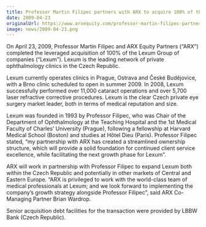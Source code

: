 ```yaml
---
title: Professor Martin Filipec partners with ARX to acquire 100% of the Lexum Group
date: 2009-04-23
originalUrl: https://www.arxequity.com/professor-martin-filipec-partners-with-arx-to-acquire-100-of-the-lexum-group/
image: news/2009-04-23.png
---
```


On April 23, 2009, Professor Martin Filipec and ARX Equity Partners (“ARX”) completed the leveraged acquisition of 100% of the Lexum Group of companies (“Lexum”). Lexum is the leading network of private ophthalmology clinics in the Czech Republic.

Lexum currently operates clinics in Prague, Ostrava and České Budějovice, with a Brno clinic scheduled to open in summer 2009. In 2008, Lexum successfully performed over 11,000 cataract operations and over 5,700 laser refractive corrective procedures. Lexum is the clear Czech private eye surgery market leader, both in terms of medical reputation and size.

Lexum was founded in 1993 by Professor Filipec, who was Chair of the Department of Ophthalmology at the Teaching Hospital and the 1st Medical Faculty of Charles’ University (Prague), following a fellowship at Harvard Medical School (Boston) and studies at Hôtel Dieu (Paris). Professor Filipec stated, “my partnership with ARX has created a streamlined ownership structure, which will provide a solid foundation for continued client service excellence, while facilitating the next growth phase for Lexum”.

ARX will work in partnership with Professor Filipec to expand Lexum both within the Czech Republic and potentially in other markets of Central and Eastern Europe. “ARX is privileged to work with the world-class team of medical professionals at Lexum; and we look forward to implementing the company’s growth strategy alongside Professor Filipec”, said ARX Co-Managing Partner Brian Wardrop.

Senior acquisition debt facilities for the transaction were provided by LBBW Bank (Czech Republic).
